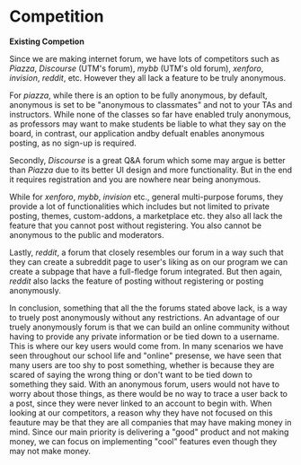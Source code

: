 # Competition

**Existing Competion**

Since we are making internet forum, we have lots of competitors such as *Piazza*, *Discourse* (UTM's forum), *mybb* (UTM's old forum), *xenforo*, *invision*, *reddit*, etc. However they all lack a feature to be truly anonymous. 

For *piazza*, while there is an option to be fully anonymous, by default, anonymous is set to be "anonymous to classmates" and not to your TAs and instructors. While none of the classes so far have enabled truly anonymous, as professors may want to make students be liable to what they say on the board, in contrast, our application andby defualt enables anonymous posting, as no sign-up is required.

Secondly, *Discourse* is a great Q&A forum which some may argue is better than *Piazza* due to its better UI design and more functionality. But in the end it requires registration and you are nowhere near being anonymous. 

While for *xenforo*, *mybb*, *invision* etc., general multi-purpose forums, they provide a lot of functionalities which includes but not limited to private posting, themes, custom-addons, a marketplace etc. they also all lack the feature that you cannot post without registering. You also cannot be anonymous to the public and moderators. 

Lastly, *reddit*, a forum that closely resembles our forum in a way such that they can create a subreddit page to user's liking as on our program we can create a subpage that have a full-fledge forum integrated. But then again, *reddit* also lacks the feature of posting without registering or posting anonymously. 

In conclusion, something that all the the forums stated above lack, is a way to truely post anonymously without any restrictions. 
An advantage of our truely anonymously forum is that we can build an online community without having to provide any private information or be tied down to a username. 
This is where our key users would come from. In many scenarios we have seen throughout our school life and "online" presense, we have seen that many users are too shy to post something, whether is because they are scared of saying the wrong thing or don't want to be tied down to something they said. With an anonymous forum, users would not have to worry about those things, as there would be no way to trace a user back to a post, since they were never linked to an account to begin with.
When looking at our competitors, a reason why they have not focused on this feauture may be that they are all companies that may have making money in mind. Since our main priority is delivering a "good" product and not making money, we can focus on implementing "cool" features even though they may not make money.
